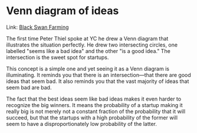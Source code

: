 # Venn diagram of ideas

Link: [Black Swan Farming](http://www.paulgraham.com/swan.html)

The first time Peter Thiel spoke at YC he drew a Venn diagram that illustrates the situation perfectly. He drew two intersecting circles, one labelled "seems like a bad idea" and the other "is a good idea." The intersection is the sweet spot for startups.

This concept is a simple one and yet seeing it as a Venn diagram is illuminating. It reminds you that there is an intersection—that there are good ideas that seem bad. It also reminds you that the vast majority of ideas that seem bad are bad.

The fact that the best ideas seem like bad ideas makes it even harder to recognize the big winners. It means the probability of a startup making it really big is not merely not a constant fraction of the probability that it will succeed, but that the startups with a high probability of the former will seem to have a disproportionately low probability of the latter.
